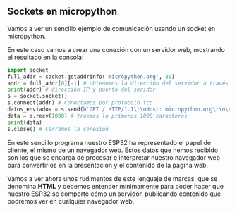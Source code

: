 ## Sockets en micropython

Vamos a ver un sencillo ejemplo de comunicación usando un socket en micropython.

En este caso vamos a crear una conexión con un servidor web, mostrando el resultado en la consola:

```python
import socket
full_addr = socket.getaddrinfo('micropython.org', 80)
addr = full_addr[0][-1] # obtenemos la dirección del servidor a través del DNS
print(addr) # dirección IP y puerto del seridor
s = socket.socket()
s.connect(addr) # Conectamos por protocolo tcp
datos_enviados = s.send(b'GET / HTTP/1.1\r\nHost: micropython.org\r\n\r\n') #Solicitamos la página web
data = s.recv(1000) # traemos lo primeros 1000 caracteres
print(data)
s.close() # Cerramos la conexión
```

En este sencillo programa nuestro ESP32 ha representado el papel de cliente, el mismo de un navegador web. Estos datos que hemos recibido son los que se encarga de procesar e interpretar nuestro navegador web para convertirlos en la presentación y el contenido de la página web.

Vamos a ver ahora unos rudimentos de este lenguaje de marcas, que se denomina **HTML** y debemos entender mínimamente para poder hacer que nuestro ESP32 se comporte cómo un servidor, publicando contenido que podremos ver en cualquier navegador web.

